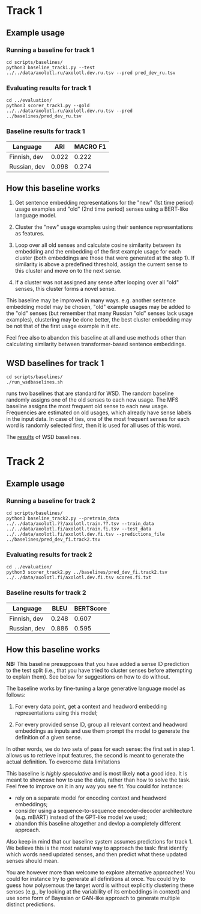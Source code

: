 # Track 1

## Example usage

### Running a baseline for track 1

```commandline
cd scripts/baselines/
python3 baseline_track1.py --test ../../data/axolotl.ru/axolotl.dev.ru.tsv --pred pred_dev_ru.tsv
```

### Evaluating results for track 1

```commandline
cd ../evaluation/
python3 scorer_track1.py --gold ../../data/axolotl.ru/axolotl.dev.ru.tsv --pred ../baselines/pred_dev_ru.tsv
```

### Baseline results for track 1

| Language     | ARI   | MACRO F1 |
|--------------|-------|----------|
| Finnish, dev | 0.022 | 0.222    |
| Russian, dev | 0.098 | 0.274    |

## How this baseline works

1. Get sentence embedding representations for the "new" (1st time period) usage examples
and "old" (2nd time period) senses using a BERT-like
language model.

2. Cluster the "new" usage examples using their sentence representations as features.

3. Loop over all old senses and calculate cosine similarity between its embedding
and the embedding of the first example usage for each cluster (both embeddings are those that were generated at the step 1). If similarity is above a
predefined threshold, assign the current sense to this cluster and move on to the next sense.

4. If a cluster was not assigned any sense after looping over all "old" senses,
this cluster forms a novel sense.

This baseline may be improved in many ways. e.g. another sentence embedding model may be chosen, 
"old" example usages may be added to the "old" senses (but remember that many Russian "old" senses lack usage examples),
clustering may be done better, the best cluster embedding may be not that of the first usage example in it etc.

Feel free also to abandon this baseline at all and use methods other than calculating similarity between transformer-based sentence embeddings.

## WSD baselines for track 1
```commandline
cd scripts/baselines/
./run_wsdbaselines.sh
```
runs two baselines that are standard for WSD. The random baseline randomly assigns one of the old senses to each new usage. The MFS baseline assigns the most frequent old sense to each new usage. Frequencies are estimated on old usages, which already have sense labels in the input data. In case of ties, one of the most frequent senses for each word is randomly selected first, then it is used for all uses of this word.

The [results](wsdbaselines.scores.tsv) of WSD baselines.


# Track 2


## Example usage

### Running a baseline for track 2

```commandline
cd scripts/baselines/
python3 baseline_track2.py --pretrain_data ../../data/axolotl.??/axolotl.train.??.tsv --train_data ../../data/axolotl.fi/axolotl.train.fi.tsv --test_data ../../data/axolotl.fi/axolotl.dev.fi.tsv --predictions_file ../baselines/pred_dev_fi.track2.tsv

```

### Evaluating results for track 2

```commandline
cd ../evaluation/
python3 scorer_track2.py ../baselines/pred_dev_fi.track2.tsv ../../data/axolotl.fi/axolotl.dev.fi.tsv scores.fi.txt
```


### Baseline results for track 2


| Language     | BLEU  | BERTScore |
|--------------|-------|-----------|
| Finnish, dev | 0.248 | 0.607     |
| Russian, dev | 0.886 | 0.595     |

## How this baseline works

**NB:** This baseline presupposes that you have added a sense ID prediction to the test split (i.e., that you have tried to cluster senses before attempting to explain them). See below for suggestions on how to do without.

The baseline works by fine-tuning a large generative language model as follows:

1. For every data point, get a context and headword embedding representations using this model;

2. For every provided sense ID, group all relevant context and headword embeddings as inputs and use them prompt the model to generate the definition of a given sense.

In other words, we do two sets of pass for each sense: the first set in step 1. allows us to retrieve input features, the second is meant to generate the actual definition.
To overcome data limitations

This baseline is _highly speculative_ and is most likely **not** a good idea. It is meant to showcase how to use the data, rather than how to solve the task.
Feel free to improve on it in any way you see fit. You could for instance:
- rely on a separate model for encoding context and headword embeddings;
- consider using a sequence-to-sequence encoder-decoder architecture (e.g. mBART) instead of the GPT-like model we used;
- abandon this baseline altogether and devlop a completely different approach.

Also keep in mind that our baseline system assumes predictions for track 1. We believe this is the most natural way to approach the task: first identify which words need updated senses, and then predict what these updated senses should mean.

You are however more than welcome to explore alternative approaches! You could for instance try to generate all definitions at once. You could try to guess how polysemous the target word is without explicitly clustering these senses (e.g., by looking at the variability of its embeddings in context) and use some form of Bayesian or GAN-like approach to generate multiple distinct predictions.
